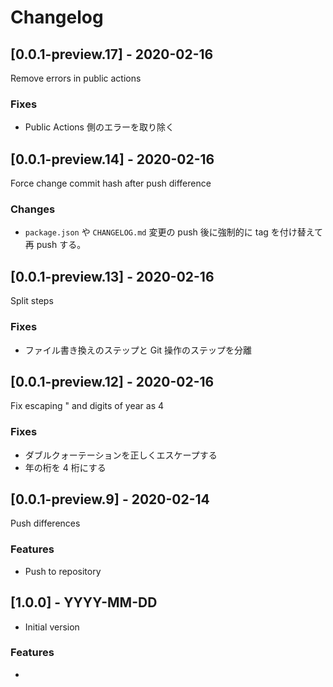 # Changelog

## [0.0.1-preview.17] - 2020-02-16

Remove errors in public actions

### Fixes

* Public Actions 側のエラーを取り除く

## [0.0.1-preview.14] - 2020-02-16

Force change commit hash after push difference

### Changes

* `package.json` や `CHANGELOG.md` 変更の push 後に強制的に tag を付け替えて再 push する。

## [0.0.1-preview.13] - 2020-02-16

Split steps

### Fixes

* ファイル書き換えのステップと Git 操作のステップを分離

## [0.0.1-preview.12] - 2020-02-16

Fix escaping " and digits of year as 4

### Fixes

* ダブルクォーテーションを正しくエスケープする
* 年の桁を 4 桁にする

## [0.0.1-preview.9] - 2020-02-14

Push differences

### Features

* Push to repository

## [1.0.0] - YYYY-MM-DD

* Initial version

### Features

* 
